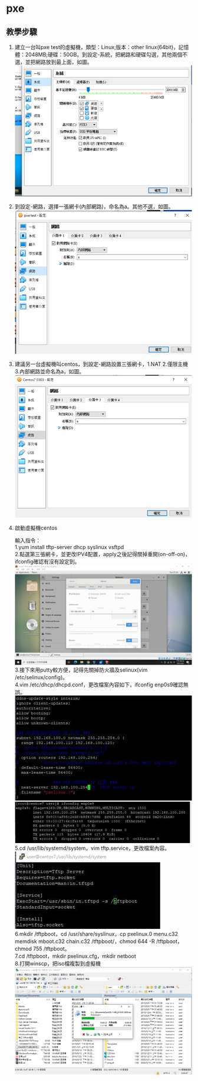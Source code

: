 # pxe

## 教學步驟

1. 建立一台叫pxe test的虛擬機，類型：Linux;版本：other linux(64bit)，記憶體：2048MB;硬碟：50GB。到設定-系統，把網路和硬碟勾選，其他兩個不選，並把網路放到最上面，如圖。
![image](https://github.com/fairy042026/109-linux-/blob/main/0303%E4%B8%8A%E8%AA%B2%E5%85%A7%E5%AE%B9/%E8%9E%A2%E5%B9%95%E6%93%B7%E5%8F%96%E7%95%AB%E9%9D%A2%20(414).png)  
1. 到設定-網路，選擇一張網卡(內部網路)，命名為a。其他不選，如圖。
![image](https://github.com/fairy042026/109-linux-/blob/main/0303%E4%B8%8A%E8%AA%B2%E5%85%A7%E5%AE%B9/%E8%9E%A2%E5%B9%95%E6%93%B7%E5%8F%96%E7%95%AB%E9%9D%A2%20(416).png)  
1. 建議另一台虛擬機叫centos，到設定-網路設置三張網卡，1.NAT 2.僅限主機 3.內部網路並命名為a，如圖。
![image](https://github.com/fairy042026/109-linux-/blob/main/0303%E4%B8%8A%E8%AA%B2%E5%85%A7%E5%AE%B9/%E8%9E%A2%E5%B9%95%E6%93%B7%E5%8F%96%E7%95%AB%E9%9D%A2%20(415).png)  
1. 啟動虛擬機centos

    輸入指令：  
    1.yum install tftp-server dhcp syslinux vsftpd  
    2.點選第三張網卡，並更改IPV4配置，apply之後記得關掉重開(on-off-on)，ifconfig確認有沒有設定到。  
    ![image](https://github.com/fairy042026/109-linux-/blob/main/0303%E4%B8%8A%E8%AA%B2%E5%85%A7%E5%AE%B9/%E8%9E%A2%E5%B9%95%E6%93%B7%E5%8F%96%E7%95%AB%E9%9D%A2%20(417).png)  
    3.接下來用putty較方便，記得先關掉防火牆及selinux(vim /etc/selinux/config)。  
    4.vim /etc/dhcp/dhcpd.conf，更改檔案內容如下，ifconfig enp0s9確認無誤。  
    ![image](https://github.com/fairy042026/109-linux-/blob/main/0303%E4%B8%8A%E8%AA%B2%E5%85%A7%E5%AE%B9/photo_2021-03-03_09-43-53.jpg)  
    ![image](https://github.com/fairy042026/109-linux-/blob/main/0303%E4%B8%8A%E8%AA%B2%E5%85%A7%E5%AE%B9/photo_2021-03-03_09-44-34.jpg)  
    5.cd /usr/lib/systemd/system，vim tftp.service，更改檔案內容。  
    ![image](https://github.com/fairy042026/109-linux-/blob/main/0303%E4%B8%8A%E8%AA%B2%E5%85%A7%E5%AE%B9/photo_2021-03-03_09-46-23.jpg)  
    6.mkdir /tftpboot，cd /usr/share/syslinux，cp pxelinux.0 menu.c32 memdisk mboot.c32 chain.c32 /tftpboot/，chmod 644 -R /tftpboot，chmod 755 /tftpboot。  
    7.cd /tftpboot，mkdir pxelinux.cfg，mkdir netboot  
    8.打開winscp，把iso檔複製到虛擬機  
    ![image](https://github.com/fairy042026/109-linux-/blob/main/0303%E4%B8%8A%E8%AA%B2%E5%85%A7%E5%AE%B9/%E8%9E%A2%E5%B9%95%E6%93%B7%E5%8F%96%E7%95%AB%E9%9D%A2%20(422).png)
    
    



